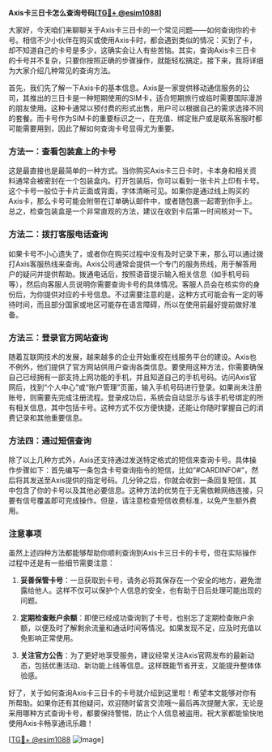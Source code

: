 **Axis卡三日卡怎么查询号码[[TG💪+ @esim1088](https://t.me/s/esim1088)]**

大家好，今天咱们来聊聊关于Axis卡三日卡的一个常见问题——如何查询你的卡号。相信不少小伙伴在购买或使用Axis卡时，都会遇到类似的情况：买到了卡，却不知道自己的卡号是多少，这确实会让人有些苦恼。其实，查询Axis卡三日卡的卡号并不复杂，只要你按照正确的步骤操作，就能轻松搞定。接下来，我将详细为大家介绍几种常见的查询方法。

首先，我们先了解一下Axis卡的基本信息。Axis是一家提供移动通信服务的公司，其推出的三日卡是一种短期使用的SIM卡，适合短期旅行或临时需要国际漫游的朋友使用。这种卡通常以预付费的形式出售，用户可以根据自己的需求选择不同的套餐。而卡号作为SIM卡的重要标识之一，在充值、绑定账户或是联系客服时都可能需要用到，因此了解如何查询卡号显得尤为重要。

### 方法一：查看包装盒上的卡号

这是最直接也是最简单的一种方式。当你购买Axis卡三日卡时，卡本身和相关资料通常会被密封在一个包装盒内。打开包装后，你可以看到一张卡片上印有卡号。这个卡号一般位于卡片正面或背面，字体清晰可见。如果你是通过线上购买的Axis卡，那么卡号可能会附带在订单确认邮件中，或者随包裹一起寄到你手上。总之，检查包装盒是一个非常直观的方法，建议在收到卡后第一时间核对一下。

### 方法二：拨打客服电话查询

如果卡号不小心遗失了，或者你在购买过程中没有及时记录下来，那么可以通过拨打Axis客服热线来查询。Axis公司通常会提供一个专门的服务热线，用于解答用户的疑问并提供帮助。拨通电话后，按照语音提示输入相关信息（如手机号码等），然后向客服人员说明你需要查询卡号的具体情况。客服人员会在核实你的身份后，为你提供对应的卡号信息。不过需要注意的是，这种方式可能会有一定的等待时间，而且部分国家或地区可能存在语言障碍，所以在使用前最好提前做好准备。

### 方法三：登录官方网站查询

随着互联网技术的发展，越来越多的企业开始重视在线服务平台的建设。Axis也不例外，他们提供了官方网站供用户查询各类信息。要使用这种方法，你需要确保自己已经拥有一部支持上网功能的手机，并且知道自己的手机号码。访问Axis官网后，找到“个人中心”或“账户管理”页面，输入手机号码进行登录。如果尚未注册账号，则需要先完成注册流程。登录成功后，系统会自动显示与该手机号绑定的所有相关信息，其中包括卡号。这种方式不仅方便快捷，还能让你随时掌握自己的消费记录和其他重要信息。

### 方法四：通过短信查询

除了以上几种方式外，Axis还支持通过发送特定格式的短信来查询卡号。具体操作步骤如下：首先编写一条包含卡号查询指令的短信，比如“#CARDINFO#”，然后将其发送至Axis提供的指定号码。几分钟之后，你就会收到一条回复短信，其中包含了你的卡号以及其他必要信息。这种方法的优势在于无需依赖网络连接，只要有信号覆盖即可完成操作。但是，请注意检查短信收费标准，以免产生额外费用。

### 注意事项

虽然上述四种方法都能够帮助你顺利查询到Axis卡三日卡的卡号，但在实际操作过程中还是有一些细节需要注意：

1. **妥善保管卡号**：一旦获取到卡号，请务必将其保存在一个安全的地方，避免泄露给他人。这样不仅可以保护个人信息的安全，也有助于日后处理可能出现的问题。
   
2. **定期检查账户余额**：即使已经成功查询到了卡号，也别忘了定期检查账户余额，以便及时了解剩余流量和通话时间等情况。如果发现不足，应及时充值以免影响正常使用。

3. **关注官方公告**：为了更好地享受服务，建议经常关注Axis官网发布的最新动态，包括优惠活动、新功能上线等信息。这样既能节省开支，又能提升整体体验感。

好了，关于如何查询Axis卡三日卡的卡号就介绍到这里啦！希望本文能够对你有所帮助。如果你还有其他疑问，欢迎随时留言交流哦～最后再次提醒大家，无论是采用哪种方式查询卡号，都要保持警惕，防止个人信息被盗用。祝大家都能愉快地使用Axis卡畅享通讯乐趣！

[[TG💪+ @esim1088](https://t.me/s/esim1088) ![Image](https://i.postimg.cc/4NQfJmqS/Snipaste-2025-05-13-00-14-12.png)]